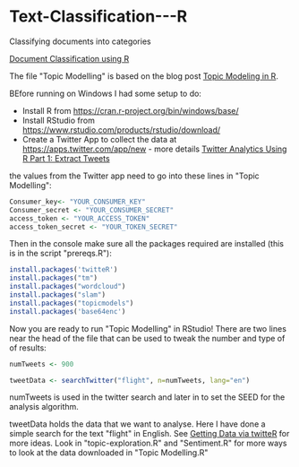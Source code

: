 Text-Classification---R
=======================

Classifying documents into categories

[Document Classification using R](http://www.dataperspective.info/2013/07/document-classification-using-r.htmlhttp://www.dataperspective.info/2013/07/document-classification-using-r.html)

The file "Topic Modelling" is based on the blog post [Topic Modeling in R](http://www.bigdatanews.datasciencecentral.com/profiles/blogs/topic-modeling-in-r).

BEfore running on Windows I had some setup to do:

* Install R from https://cran.r-project.org/bin/windows/base/
* Install RStudio from https://www.rstudio.com/products/rstudio/download/
* Create a Twitter App to collect the data at https://apps.twitter.com/app/new - more details [Twitter Analytics Using R Part 1: Extract Tweets](https://www.credera.com/blog/business-intelligence/twitter-analytics-using-r-part-1-extract-tweets/)

the values from the Twitter app need to go into these lines in "Topic Modelling":

```R
Consumer_key<- "YOUR_CONSUMER_KEY"
Consumer_secret <- "YOUR_CONSUMER_SECRET"
access_token <- "YOUR_ACCESS_TOKEN"
access_token_secret <- "YOUR_TOKEN_SECRET"
```

Then in the console make sure all the packages required are installed (this is in the script "prereqs.R"):

```R
install.packages('twitteR')
install.packages("tm")
install.packages("wordcloud")
install.packages("slam")
install.packages("topicmodels")
install.packages('base64enc')
```
Now you are ready to run "Topic Modelling" in RStudio! There are two lines near the head of the file that can be used to tweak the number and type of of results:

```R
numTweets <- 900

tweetData <- searchTwitter("flight", n=numTweets, lang="en")
```

numTweets is used in the twitter search and later in to set the SEED for the analysis algorithm.

tweetData holds the data that we want to analyse. Here I have done a simple search for the text "flight" in English. See [Getting Data via twitteR](https://sites.google.com/site/miningtwitter/basics/getting-data/by-twitter) for more ideas. Look in "topic-exploration.R" and "Sentiment.R" for more ways to look at the data downloaded in "Topic Modelling.R"
